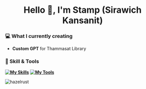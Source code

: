 <h1 align="center">Hello 👋, I'm Stamp (Sirawich Kansanit)</h1>

### 💻 What I currently creating
- **Custom GPT** for Thammasat Library

### 👾 Skill & Tools
**[![My Skills](https://skillicons.dev/icons?i=html,css,sass,js,ts,react,nextjs)](https://skillicons.dev)**
**[![My Tools](https://skillicons.dev/icons?i=figma,vite)](https://skillicons.dev)**

<p><img align="left" src="https://github-readme-stats.vercel.app/api/top-langs?username=hazelrust&show_icons=true&locale=en&layout=compact" alt="hazelrust" /></p>

